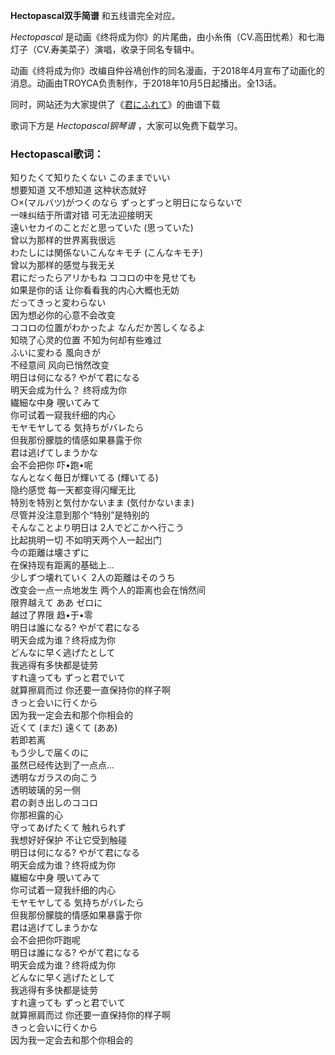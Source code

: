 

**Hectopascal双手简谱** 和五线谱完全对应。

_Hectopascal_ 是动画《终将成为你》的片尾曲，由小糸侑（CV.高田忧希）和七海灯子（CV.寿美菜子）演唱，收录于同名专辑中。

动画《终将成为你》改编自仲谷鳰创作的同名漫画，于2018年4月宣布了动画化的消息。动画由TROYCA负责制作，于2018年10月5日起播出。全13话。

同时，网站还为大家提供了《[君にふれて](Music-9744-君にふれて-终将成为你OP.html "君にふれて")》的曲谱下载

歌词下方是 _Hectopascal钢琴谱_ ，大家可以免费下载学习。

### Hectopascal歌词：

知りたくて知りたくない このままでいい  
想要知道 又不想知道 这种状态就好  
○×(マルバツ)がつくのなら ずっとずっと明日にならないで  
一味纠结于所谓对错 可无法迎接明天  
遠いセカイのことだと思っていた (思っていた)  
曾以为那样的世界离我很远  
わたしには関係ないこんなキモチ (こんなキモチ)  
曾以为那样的感觉与我无关  
君にだったらアリかもね ココロの中を見せても  
如果是你的话 让你看看我的内心大概也无妨  
だってきっと変わらない  
因为想必你的心意不会改变  
ココロの位置がわかったよ なんだか苦しくなるよ  
知晓了心灵的位置 不知为何却有些难过  
ふいに変わる 風向きが  
不经意间 风向已悄然改变  
明日は何になる? やがて君になる  
明天会成为什么？ 终将成为你  
繊細な中身 覗いてみて  
你可试着一窥我纤细的内心  
モヤモヤしてる 気持ちがバレたら  
但我那份朦胧的情感如果暴露于你  
君は逃げてしまうかな  
会不会把你 吓•跑•呢  
なんとなく毎日が輝いてる (輝いてる)  
隐约感觉 每一天都变得闪耀无比  
特別を特別と気付かないまま (気付かないまま)  
尽管并没注意到那个“特别”是特别的  
そんなことより明日は 2人でどこかへ行こう  
比起挑明一切 不如明天两个人一起出门  
今の距離は壊さずに  
在保持现有距离的基础上...  
少しずつ壊れていく 2人の距離はそのうち  
改变会一点一点地发生 两个人的距离也会在悄然间  
限界越えて ああ ゼロに  
越过了界限 趋•于•零  
明日は誰になる? やがて君になる  
明天会成为谁？终将成为你  
どんなに早く逃げたとして  
我逃得有多快都是徒劳  
すれ違っても ずっと君でいて  
就算擦肩而过 你还要一直保持你的样子啊  
きっと会いに行くから  
因为我一定会去和那个你相会的  
近くて (まだ) 遠くて (ああ)  
若即若离  
もう少しで届くのに  
虽然已经传达到了一点点...  
透明なガラスの向こう  
透明玻璃的另一侧  
君の剥き出しのココロ  
你那袒露的心  
守ってあげたくて 触れられず  
我想好好保护 不让它受到触碰  
明日は何になる? やがて君になる  
明天会成为谁？终将成为你  
繊細な中身 覗いてみて  
你可试着一窥我纤细的内心  
モヤモヤしてる 気持ちがバレたら  
但我那份朦胧的情感如果暴露于你  
君は逃げてしまうかな  
会不会把你吓跑呢  
明日は誰になる? やがて君になる  
明天会成为谁？终将成为你  
どんなに早く逃げたとして  
我逃得有多快都是徒劳  
すれ違っても ずっと君でいて  
就算擦肩而过 你还要一直保持你的样子啊  
きっと会いに行くから  
因为我一定会去和那个你相会的

